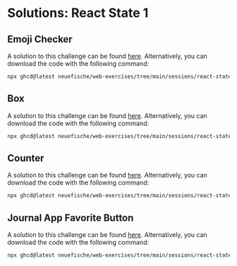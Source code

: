 # Solutions: React State 1

## Emoji Checker

A solution to this challenge can be found [here](https://github.com/neuefische/web-exercises/tree/main/sessions/react-state-1/emoji-checker_solution). Alternatively, you can download the code with the following command:

```bash
npx ghcd@latest neuefische/web-exercises/tree/main/sessions/react-state-1/emoji-checker_solution
```

## Box

A solution to this challenge can be found [here](https://github.com/neuefische/web-exercises/tree/main/sessions/react-state-1/box_solution). Alternatively, you can download the code with the following command:

```bash
npx ghcd@latest neuefische/web-exercises/tree/main/sessions/react-state-1/box_solution
```

## Counter

A solution to this challenge can be found [here](https://github.com/neuefische/web-exercises/tree/main/sessions/react-state-1/counter_solution). Alternatively, you can download the code with the following command:

```bash
npx ghcd@latest neuefische/web-exercises/tree/main/sessions/react-state-1/counter_solution
```

## Journal App Favorite Button

A solution to this challenge can be found [here](https://github.com/neuefische/web-exercises/tree/main/sessions/react-state-1/journal-app-favorite-button_solution). Alternatively, you can download the code with the following command:

```bash
npx ghcd@latest neuefische/web-exercises/tree/main/sessions/react-state-1/journal-app-favorite-button_solution
```
